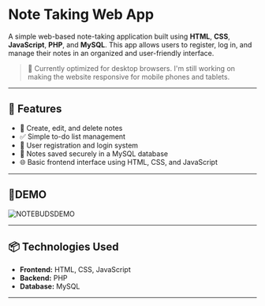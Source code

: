 # Note Taking Web App

A simple web-based note-taking application built using **HTML**, **CSS**, **JavaScript**, **PHP**, and **MySQL**. 
This app allows users to register, 
log in, and manage their notes in an organized and user-friendly interface.

> 📌 Currently optimized for desktop browsers. I'm still working on making the website responsive for mobile phones and tablets.

---

## 🚀 Features

- 📝 Create, edit, and delete notes
- ✅ Simple to-do list management
- 🔐 User registration and login system
- 📁 Notes saved securely in a MySQL database
- 🌐 Basic frontend interface using HTML, CSS, and JavaScript

---

## 📸DEMO


![NOTEBUDSDEMO](https://github.com/user-attachments/assets/74ee67e1-f4e1-4332-86e1-d0def907b2b8)

---

## 📦 Technologies Used

- **Frontend:** HTML, CSS, JavaScript
- **Backend:** PHP
- **Database:** MySQL

---

